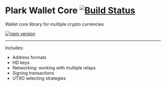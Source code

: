

# Plark Wallet Core [![Build Status](https://travis-ci.org/plark/wallet-core.svg?branch=master)](https://travis-ci.org/plark/wallet-core)
Wallet core library for multiple crypto currencies

[![npm version](https://badge.fury.io/js/%40plark%2Fwallet-core.svg)](https://badge.fury.io/js/%40plark%2Fwallet-core)

---

Includes:
 - Address formats
 - HD keys
 - Networking: working with multiple relays
 - Signing transactions
 - UTXO selecting strategies
 